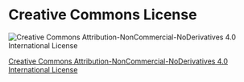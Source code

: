 # Creative Commons License

![Creative Commons Attribution-NonCommercial-NoDerivatives 4.0 International License](https://i.creativecommons.org/l/by-nc-nd/4.0/88x31.png "Creative Commons Attribution-NonCommercial-NoDerivatives 4.0 International License")

[Creative Commons Attribution-NonCommercial-NoDerivatives 4.0 International License](https://creativecommons.org/licenses/by-nc-nd/4.0/)

